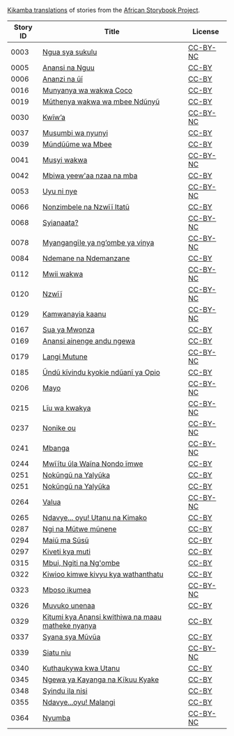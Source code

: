[Kikamba translations](http://my.africanstorybook.org/language/kikamba) of stories from the [African Storybook Project](http://my.africanstorybook.org).

Story ID | Title | License
-------- | ----- | -------
0003 | [Ngua sya sukulu ](http://my.africanstorybook.org/stories/ngua-sya-sukulu) | [CC-BY-NC](http://creativecommons.org/licenses/by-nc/3.0/)
0005 | [Anansi na Nguu](http://my.africanstorybook.org/stories/anansi-na-nguu) | [CC-BY](https://creativecommons.org/licenses/by/3.0/)
0006 | [Ananzi na ũĩ](http://my.africanstorybook.org/stories/ananzi-na-ũĩ) | [CC-BY](https://creativecommons.org/licenses/by/3.0/)
0016 | [Munyanya wa wakwa Coco](http://my.africanstorybook.org/stories/munyanya-wa-wakwa-coco) | [CC-BY](https://creativecommons.org/licenses/by/3.0/)
0019 | [Mũthenya wakwa wa mbee Ndũnyũ](http://my.africanstorybook.org/stories/mũthenya-wakwa-wa-mbee-ndũnyũ) | [CC-BY](https://creativecommons.org/licenses/by/3.0/)
0030 | [Kwĩw’a](http://my.africanstorybook.org/stories/kwĩw’) | [CC-BY-NC](http://creativecommons.org/licenses/by-nc/3.0/)
0037 | [Musumbi wa nyunyi ](http://my.africanstorybook.org/stories/musumbi-wa-nyunyi) | [CC-BY](https://creativecommons.org/licenses/by/3.0/)
0039 | [Mũndũũme wa Mbee](http://my.africanstorybook.org/stories/mũndũũme-wa-mbee) | [CC-BY](https://creativecommons.org/licenses/by/3.0/)
0041 | [Musyi wakwa](http://my.africanstorybook.org/stories/musyi-wakwa) | [CC-BY-NC](http://creativecommons.org/licenses/by-nc/3.0/)
0042 | [Mbiwa yeew&#039;aa nzaa na mba](http://my.africanstorybook.org/stories/mbiwa-yeewaa-nzaa-na-mba) | [CC-BY](https://creativecommons.org/licenses/by/3.0/)
0053 | [Uyu ni nye](http://my.africanstorybook.org/stories/uyu-ni-nye) | [CC-BY-NC](http://creativecommons.org/licenses/by-nc/3.0/)
0066 | [Nonzimbele na Nzwĩĩ Itatũ](http://my.africanstorybook.org/stories/nonzimbele-na-nzwĩĩ-itatũ) | [CC-BY](https://creativecommons.org/licenses/by/3.0/)
0068 | [Syianaata?](http://my.africanstorybook.org/stories/syianaata) | [CC-BY-NC](http://creativecommons.org/licenses/by-nc/3.0/)
0078 | [Myangangĩle ya ng’ombe ya vinya](http://my.africanstorybook.org/stories/myangangĩle-ya-ng’ombe-ya-vinya) | [CC-BY-NC](http://creativecommons.org/licenses/by-nc/3.0/)
0084 | [Ndemane na Ndemanzane](http://my.africanstorybook.org/stories/ndemane-na-ndemanzane) | [CC-BY](https://creativecommons.org/licenses/by/3.0/)
0112 | [Mwii wakwa](http://my.africanstorybook.org/stories/mwii-wakwa) | [CC-BY-NC](http://creativecommons.org/licenses/by-nc/3.0/)
0120 | [Nzwĩĩ](http://my.africanstorybook.org/stories/nzwĩĩ) | [CC-BY-NC](http://creativecommons.org/licenses/by-nc/3.0/)
0129 | [Kamwanayia kaanu](http://my.africanstorybook.org/stories/kamwanayia-kaanu) | [CC-BY-NC](http://creativecommons.org/licenses/by-nc/3.0/)
0167 | [Sua ya Mwonza](http://my.africanstorybook.org/stories/sua-ya-mwonza) | [CC-BY](https://creativecommons.org/licenses/by/3.0/)
0169 | [Anansi ainenge andu ngewa](http://my.africanstorybook.org/stories/anansi-ainenge-andu-ngewa) | [CC-BY](https://creativecommons.org/licenses/by/3.0/)
0179 | [Langi Mutune](http://my.africanstorybook.org/stories/langi-mutune) | [CC-BY-NC](http://creativecommons.org/licenses/by-nc/3.0/)
0185 | [Ũndũ kĩvindu kyokie ndũanĩ ya Opio](http://my.africanstorybook.org/stories/ũndũ-kĩvindu-kyokie-ndũanĩ-ya-opio) | [CC-BY](https://creativecommons.org/licenses/by/3.0/)
0206 | [Mayo](http://my.africanstorybook.org/stories/mayo) | [CC-BY-NC](http://creativecommons.org/licenses/by-nc/3.0/)
0215 | [Lĩu wa kwakya](http://my.africanstorybook.org/stories/lĩu-wa-kwakya) | [CC-BY-NC](http://creativecommons.org/licenses/by-nc/3.0/)
0237 | [Nonike ou](http://my.africanstorybook.org/stories/nonike-ou) | [CC-BY-NC](http://creativecommons.org/licenses/by-nc/3.0/)
0241 | [Mbanga](http://my.africanstorybook.org/stories/mbanga) | [CC-BY-NC](http://creativecommons.org/licenses/by-nc/3.0/)
0244 | [Mwĩĩtu ῦla Waĩna Nondo ĩmwe](http://my.africanstorybook.org/stories/mwĩĩtu-ῦla-waĩna-nondo-ĩmwe) | [CC-BY](https://creativecommons.org/licenses/by/3.0/)
0251 | [Nokũngũ na Yalyũka](http://my.africanstorybook.org/stories/nokũngũ-na-yalyũka-0) | [CC-BY](https://creativecommons.org/licenses/by/3.0/)
0251 | [Nokũngũ na Yalyũka](http://my.africanstorybook.org/stories/nokũngũ-na-yalyũka) | [CC-BY](https://creativecommons.org/licenses/by/3.0/)
0264 | [Valua](http://my.africanstorybook.org/stories/valua) | [CC-BY-NC](http://creativecommons.org/licenses/by-nc/3.0/)
0265 | [Ndavye... oyu! Utanu na Kimako](http://my.africanstorybook.org/stories/ndavye...-oyu-utanu-na-kimako) | [CC-BY](https://creativecommons.org/licenses/by/3.0/)
0287 | [Ngi na Mũtwe mũnene](http://my.africanstorybook.org/stories/ngi-na-mũtwe-mũnene) | [CC-BY](https://creativecommons.org/licenses/by/3.0/)
0294 | [Maiũ ma Sũsũ](http://my.africanstorybook.org/stories/maiũ-ma-sũsũ) | [CC-BY](https://creativecommons.org/licenses/by/3.0/)
0297 | [Kiveti kya muti](http://my.africanstorybook.org/stories/kiveti-kya-muti) | [CC-BY](https://creativecommons.org/licenses/by/3.0/)
0315 | [Mbui, Ngiti na Ng&#039;ombe](http://my.africanstorybook.org/stories/mbui-ngiti-na-ngombe) | [CC-BY](https://creativecommons.org/licenses/by/3.0/)
0322 | [Kiwioo kimwe kivyu kya wathanthatu](http://my.africanstorybook.org/stories/kiwioo-kimwe-kivyu-kya-wathanthatu) | [CC-BY](https://creativecommons.org/licenses/by/3.0/)
0323 | [Mboso ikumea](http://my.africanstorybook.org/stories/mboso-ikumea) | [CC-BY-NC](http://creativecommons.org/licenses/by-nc/3.0/)
0326 | [Muvuko unenaa](http://my.africanstorybook.org/stories/muvuko-unenaa) | [CC-BY](https://creativecommons.org/licenses/by/3.0/)
0329 | [Kitumi kya Anansi kwithiwa na maau matheke nyanya ](http://my.africanstorybook.org/stories/kitumi-kya-anansi-kwithiwa-na-maau-matheke-nyanya) | [CC-BY](https://creativecommons.org/licenses/by/3.0/)
0337 | [Syana sya Mũvũa](http://my.africanstorybook.org/stories/syana-sya-mũvũa) | [CC-BY](https://creativecommons.org/licenses/by/3.0/)
0339 | [Siatu niu](http://my.africanstorybook.org/stories/siatu-niu) | [CC-BY-NC](http://creativecommons.org/licenses/by-nc/3.0/)
0340 | [Kuthaukywa kwa Utanu](http://my.africanstorybook.org/stories/kuthaukywa-kwa-utanu) | [CC-BY](https://creativecommons.org/licenses/by/3.0/)
0345 | [Ngewa ya Kayanga na Kĩkuu Kyake](http://my.africanstorybook.org/stories/ngewa-ya-kayanga-na-kĩkuu-kyake) | [CC-BY](https://creativecommons.org/licenses/by/3.0/)
0348 | [Syindu ila nisi](http://my.africanstorybook.org/stories/syindu-ila-nisi) | [CC-BY](https://creativecommons.org/licenses/by/3.0/)
0355 | [Ndavye...oyu! Malangi ](http://my.africanstorybook.org/stories/ndavye...oyu-malangi) | [CC-BY](https://creativecommons.org/licenses/by/3.0/)
0364 | [Nyumba](http://my.africanstorybook.org/stories/nyumba) | [CC-BY-NC](http://creativecommons.org/licenses/by-nc/3.0/)
